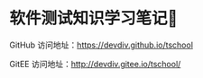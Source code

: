 # 软件测试知识学习笔记🎉

GitHub 访问地址：<https://devdiv.github.io/tschool>

GitEE 访问地址：<http://devdiv.gitee.io/tschool/>